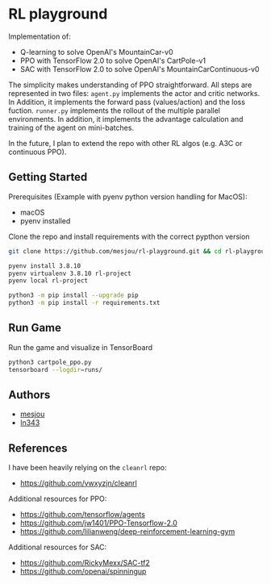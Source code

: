# RL playground

Implementation of:
- Q-learning to solve OpenAI's MountainCar-v0
- PPO with TensorFlow 2.0 to solve OpenAI's CartPole-v1
- SAC with TensorFlow 2.0 to solve OpenAI's MountainCarContinuous-v0

The simplicity makes understanding of PPO straightforward.
All steps are represented in two files:
`agent.py` implements the actor and critic networks.
In Addition, it implements the forward pass (values/action) and the loss fuction.
`runner.py` implements the rollout of the multiple parallel environments.
In addition, it implements the advantage calculation and training of the agent on mini-batches.

In the future, I plan to extend the repo with other RL algos (e.g. A3C or continuous PPO).

## Getting Started

Prerequisites (Example with pyenv python version handling for MacOS):

* macOS
* pyenv installed

Clone the repo and install requirements with the correct pypthon version
```bash
git clone https://github.com/mesjou/rl-playground.git && cd rl-playground

pyenv install 3.8.10
pyenv virtualenv 3.8.10 rl-project
pyenv local rl-project

python3 -m pip install --upgrade pip
python3 -m pip install -r requirements.txt
```

## Run Game

Run the game and visualize in TensorBoard
```bash
python3 cartpole_ppo.py
tensorboard --logdir=runs/
```

## Authors

- [mesjou](https://github.com/mesjou)
- [ln343](https://github.com/ln343)

## References

I have been heavily relying on the `cleanrl` repo:
* https://github.com/vwxyzjn/cleanrl

Additional resources for PPO:
* https://github.com/tensorflow/agents
* https://github.com/jw1401/PPO-Tensorflow-2.0
* https://github.com/lilianweng/deep-reinforcement-learning-gym

Additional resources for SAC:
* https://github.com/RickyMexx/SAC-tf2
* https://github.com/openai/spinningup
